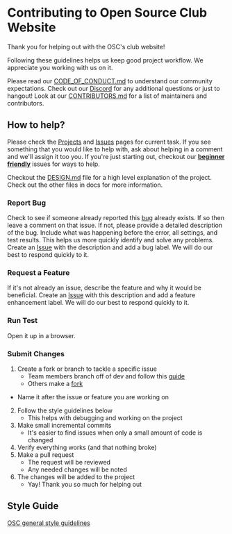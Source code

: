 # Contributing to Open Source Club Website

Thank you for helping out with the OSC's club website!

Following these guidelines helps us keep good project workflow. We appreciate you working with us on it.

Please read our [CODE_OF_CONDUCT.md](CODE_OF_CONDUCT.md) to understand our community expectations. Check out our [Discord](https://discord.gg/Gsxej6u) for any additional questions or just to hangout! Look at our [CONTRIBUTORS.md](CONTRIBUTORS.md) for a list of maintainers and contributors.

## How to help?

Please check the [Projects](https://github.com/ufosc/club-website/projects) and [Issues](https://github.com/ufosc/club-website/issues?q=is%3Aissue+is%3Aopen+sort%3Aupdated-desc) pages for current task. If you see something that you would like to help with, ask about helping in a comment and we'll assign it too you. If you're just starting out, checkout our **[beginner friendly](https://github.com/ufosc/club-website/labels/good%20first%20issue)** issues for ways to help.

Checkout the [DESIGN.md](docs/DESIGN.md) file for a high level explanation of the project. Check out the other files in docs for more information.

### Report Bug

Check to see if someone already reported this [bug](https://github.com/ufosc/club-website/labels/bug) already exists. If so then leave a comment on that issue. If not, please provide a detailed description of the bug. Include what was happening before the error, all settings, and test results. This helps us more quickly identify and solve any problems. Create an [Issue](https://github.com/ufosc/club-website/issues?q=is%3Aissue+is%3Aopen+sort%3Aupdated-desc) with the description and add a bug label. We will do our best to respond quickly to it.

### Request a Feature

If it's not already an issue, describe the feature and why it would be beneficial. Create an [Issue](https://github.com/ufosc/club-website/issues?q=is%3Aissue+is%3Aopen+sort%3Aupdated-desc) with this description and add a feature enhancement label. We will do our best to respond quickly to it.

### Run Test

Open it up in a browser.

### Submit Changes

1. Create a fork or branch to tackle a specific issue
	- Team members branch off of dev and follow this [guide](https://guides.github.com/introduction/flow/)
	- Others make a [fork](https://guides.github.com/activities/forking/)
  - Name it after the issue or feature you are working on
2. Follow the style guidelines below
	- This helps with debugging and working on the project
3. Make small incremental commits
	- It's easier to find issues when only a small amount of code is changed
4. Verify everything works (and that nothing broke)
5. Make a pull request
	- The request will be reviewed
	- Any needed changes will be noted
6. The changes will be added to the project
	- Yay! Thank you so much for helping out

## Style Guide

[OSC general style guidelines ](https://github.com/ufosc/club-resources/blob/master/generic-style-guidelines.md)
